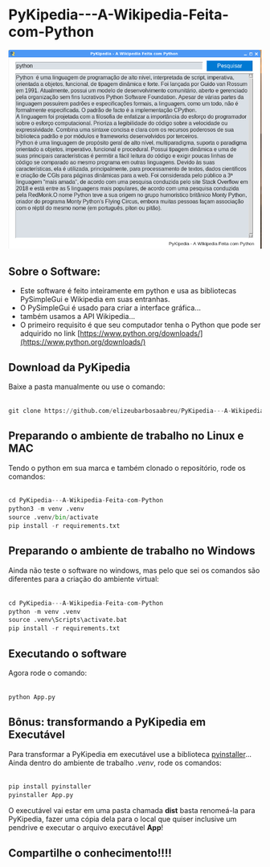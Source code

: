 # PyKipedia---A-Wikipedia-Feita-com-Python

![imagem](images/image.png)

## Sobre o Software:

* Este software é feito inteiramente em python e usa as bibliotecas PySimpleGui e Wikipedia em suas entranhas.
* O PySimpleGui é usado para criar a interface gráfica...
* também usamos a API Wikipedia...
* O primeiro requisito é que seu computador tenha o Python que pode ser adquirido no link
[https://www.python.org/downloads/](https://www.python.org/downloads/)

## Download da PyKipedia

Baixe a pasta manualmente ou use o comando:
 
~~~python

git clone https://github.com/elizeubarbosaabreu/PyKipedia---A-Wikipedia-Feita-com-Python.git

~~~

## Preparando o ambiente de trabalho no Linux e MAC

Tendo o python em sua marca e também clonado o repositório, rode os comandos:
 
~~~python

cd PyKipedia---A-Wikipedia-Feita-com-Python
python3 -m venv .venv
source .venv/bin/activate
pip install -r requirements.txt

~~~

## Preparando o ambiente de trabalho no Windows

Ainda não teste o software no windows, mas pelo que sei os comandos são diferentes para a criação do ambiente virtual:

~~~python

cd PyKipedia---A-Wikipedia-Feita-com-Python
python -m venv .venv
source .venv\Scripts\activate.bat
pip install -r requirements.txt

~~~

## Executando o software

Agora rode o comando:
 
~~~python

python App.py

~~~

## Bônus: transformando a PyKipedia em Executável

Para transformar a PyKipedia em executável use a biblioteca [pyinstaller](https://pypi.org/project/pyinstaller/)...
Ainda dentro do ambiente de trabalho *.venv*, rode os comandos:
 
~~~python

pip install pyinstaller
pyinstaller App.py

~~~

O executável vai estar em uma pasta chamada **dist** basta renomeá-la para PyKipedia, fazer uma cópia dela para o local que quiser inclusive um pendrive e executar o arquivo executável **App**!

## Compartilhe o conhecimento!!!!